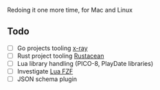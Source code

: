 Redoing it one more time, for Mac and Linux

## Todo

- [ ] Go projects tooling [x-ray](https://github.com/ray-x/go.nvim)
- [ ] Rust project tooling [Rustacean](https://github.com/mrcjkb/rustaceanvim)
- [ ] Lua library handling (PICO-8, PlayDate libraries)
- [ ] Investigate [Lua FZF](https://github.com/ibhagwan/fzf-lua)
- [ ] JSON schema plugin
